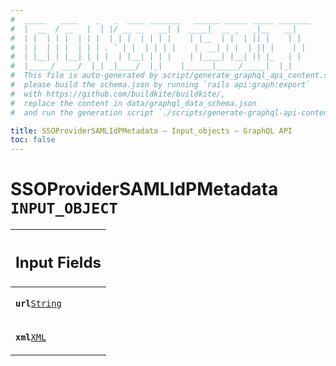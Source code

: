 ```yaml
---
#  _____   ____    _   _  ____ _______   ______ _____ _____ _______
#  |  __  / __   |  | |/ __ __   __| |  ____|  __ _   _|__   __|
#  | |  | | |  | | |  | | |  | | | |    | |__  | |  | || |    | |
#  | |  | | |  | | | . ` | |  | | | |    |  __| | |  | || |    | |
#  | |__| | |__| | | |  | |__| | | |    | |____| |__| || |_   | |
#  |_____/ ____/  |_| _|____/  |_|    |______|_____/_____|  |_|
#  This file is auto-generated by script/generate_graphql_api_content.sh,
#  please build the schema.json by running `rails api:graph:export`
#  with https://github.com/buildkite/buildkite/,
#  replace the content in data/graphql_data_schema.json
#  and run the generation script `./scripts/generate-graphql-api-content.sh`.

title: SSOProviderSAMLIdPMetadata – Input_objects – GraphQL API
toc: false
---
```

<!-- vale off -->
<h1 class="has-pills" data-algolia-exclude>
  SSOProviderSAMLIdPMetadata
  <span class="pill pill--input_object pill--normal-case pill--large"><code>INPUT_OBJECT</code></span>
</h1>
<!-- vale on -->






<table class="responsive-table responsive-table--single-column-rows">
  <thead>
    <th>
      <h2 data-algolia-exclude>Input Fields</h2>
    </th>
  </thead>
  <tbody>
    <tr><td><p><strong><code>url</code></strong><a href="/docs/apis/graphql/schemas/scalar/string" class="pill pill--scalar pill--normal-case pill--medium" title="Go to SCALAR String"><code>String</code></a></p></td></tr><tr><td><p><strong><code>xml</code></strong><a href="/docs/apis/graphql/schemas/scalar/xml" class="pill pill--scalar pill--normal-case pill--medium" title="Go to SCALAR XML"><code>XML</code></a></p></td></tr>
  </tbody>
</table>
